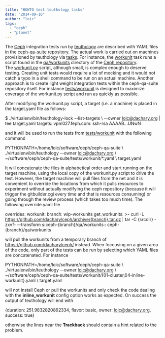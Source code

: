```yaml
---
title: "HOWTO test teuthology tasks"
date: "2014-09-10"
author: "loic"
tags: 
  - "ceph"
  - "planet"
---
```


The [Ceph](http://ceph.com/) integration tests run by [teuthology](https://github.com/ceph/teuthology/) are described with YAML files in the [ceph-qa-suite](https://github.com/ceph/ceph-qa-suite/) repository. The actual work is carried out on machines provisioned by teuthology via [tasks](https://github.com/ceph/ceph-qa-suite/tree/master/tasks). For instance, the [workunit](https://github.com/dachary/ceph-qa-suite/blob/wip-workunit/tasks/workunit.py) task runs a script found in the [qa/workunits](https://github.com/ceph/ceph/tree/firefly/qa/workunits/) directory of the [Ceph repository](https://github.com/ceph/ceph/).  
The [workunit.py](https://github.com/dachary/ceph-qa-suite/blob/wip-workunit/tasks/workunit.py) script, although small, is complex enough to deserve testing. Creating unit tests would require a lot of mocking and it would not catch a typo in a shell command to be run on an actual machine. Another approach is to create light weight integration tests within the ceph-qa-suite repository itself. For instance [tests/workunit](https://github.com/dachary/ceph-qa-suite/blob/wip-workunit/tests/workunit/) is designed to maximize coverage of the workunit.py script and run as quickly as possible.  
  
After modifying the workunit.py script, a target (i.e. a machine) is placed in the target.yaml file as follows:

$ ./virtualenv/bin/teuthology-lock --list-targets \\
  --owner loic@dachary.org | tee target.yaml
targets:
  vpm027.feph.com: ssh-rsa AAAAB...UNwN

and it will be used to run the tests from [tests/workunit](https://github.com/dachary/ceph-qa-suite/blob/wip-workunit/tests/workunit/) with the following command

PYTHONPATH=/home/loic/software/ceph/ceph-qa-suite \\
  ./virtualenv/bin/teuthology  --owner loic@dachary.org \\
  ~/software/ceph/ceph-qa-suite/tests/workunit/\*.yaml \\
  target.yaml

It will concatenate the files in alphabetical order and start running on the target machine, using the local copy of the workunit.py script to drive the test. However, the target machine will pull files from the net and it is convenient to override the locations from which it pulls resources to experiment without actually modifying the ceph repository (because it will trigger the gitbuilder.cgi every time and that is resources consuming) or going through the review process (which takes too much time). The following override.yaml file

overrides:
  workunit:
    branch: wip-workunits
    get\_workunits: >-
      curl -L https://github.com/dachary/ceph/archive/{branch}.tar.gz |
      tar -C {srcdir} -zxvf- --transform s:ceph-{branch}/qa/workunits:: ceph-{branch}/qa/workunits

will pull the workunits from a temporary branch of https://github.com/dachary/ceph/ instead. When foccusing on a given area of the code, only part of the tests can be run by selecting which YAML files are concatenated. For instance

PYTHONPATH=/home/loic/software/ceph/ceph-qa-suite \\
  ./virtualenv/bin/teuthology  --owner loic@dachary.org \\
  ~/software/ceph/ceph-qa-suite/tests/workunit/{01-cluster,04-inline-workunit}.yaml \\
  target.yaml

will not install Ceph or pull the workunits and only check the code dealing with the **inline\_workunit** config option works as expected. On success the output of teuthology will end with

{duration: 251.9832820892334, flavor: basic, owner: loic@dachary.org, success: true}

otherwise the lines near the **Trackback** should contain a hint related to the problem.
